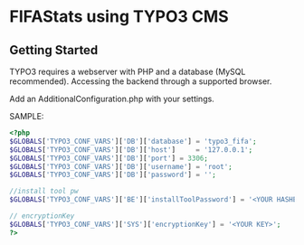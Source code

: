 FIFAStats using TYPO3 CMS
=========

Getting Started
---------------

TYPO3 requires a webserver with PHP and a database (MySQL recommended).
Accessing the backend through a supported browser.

Add an AdditionalConfiguration.php with your settings.

SAMPLE:
```php
<?php
$GLOBALS['TYPO3_CONF_VARS']['DB']['database'] = 'typo3_fifa';
$GLOBALS['TYPO3_CONF_VARS']['DB']['host']     = '127.0.0.1';
$GLOBALS['TYPO3_CONF_VARS']['DB']['port'] = 3306;
$GLOBALS['TYPO3_CONF_VARS']['DB']['username'] = 'root';
$GLOBALS['TYPO3_CONF_VARS']['DB']['password'] = '';

//install tool pw
$GLOBALS['TYPO3_CONF_VARS']['BE']['installToolPassword'] = '<YOUR HASHED PW>';

// encryptionKey
$GLOBALS['TYPO3_CONF_VARS']['SYS']['encryptionKey'] = '<YOUR KEY>';
?>
```